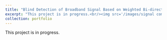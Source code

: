 ```yaml
---
title: "Blind Detection of Broadband Signal Based on Weighted Bi-directional Feature Pyramid Network"
excerpt: "This project is in progress.<br/><img src='/images/signal communication_detection.png'>"
collection: portfolio
---
```


This project is in progress.
